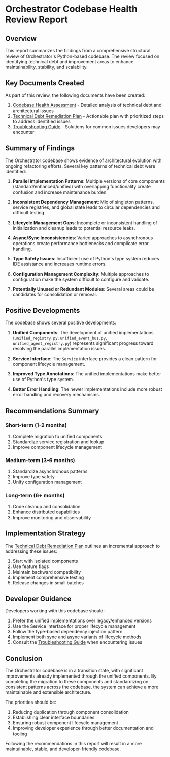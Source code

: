 # Orchestrator Codebase Health Review Report

## Overview

This report summarizes the findings from a comprehensive structural review of Orchestrator's Python-based codebase. The review focused on identifying technical debt and improvement areas to enhance maintainability, stability, and scalability.

## Key Documents Created

As part of this review, the following documents have been created:

1. [Codebase Health Assessment](./CODEBASE_HEALTH_ASSESSMENT.md) - Detailed analysis of technical debt and architectural issues
2. [Technical Debt Remediation Plan](./TECHNICAL_DEBT_REMEDIATION_PLAN.md) - Actionable plan with prioritized steps to address identified issues
3. [Troubleshooting Guide](./TROUBLESHOOTING_GUIDE.md) - Solutions for common issues developers may encounter

## Summary of Findings

The Orchestrator codebase shows evidence of architectural evolution with ongoing refactoring efforts. Several key patterns of technical debt were identified:

1. **Parallel Implementation Patterns**: Multiple versions of core components (standard/enhanced/unified) with overlapping functionality create confusion and increase maintenance burden.

2. **Inconsistent Dependency Management**: Mix of singleton patterns, service registries, and global state leads to circular dependencies and difficult testing.

3. **Lifecycle Management Gaps**: Incomplete or inconsistent handling of initialization and cleanup leads to potential resource leaks.

4. **Async/Sync Inconsistencies**: Varied approaches to asynchronous operations create performance bottlenecks and complicate error handling.

5. **Type Safety Issues**: Insufficient use of Python's type system reduces IDE assistance and increases runtime errors.

6. **Configuration Management Complexity**: Multiple approaches to configuration make the system difficult to configure and validate.

7. **Potentially Unused or Redundant Modules**: Several areas could be candidates for consolidation or removal.

## Positive Developments

The codebase shows several positive developments:

1. **Unified Components**: The development of unified implementations (`unified_registry.py`, `unified_event_bus.py`, `unified_agent_registry.py`) represents significant progress toward resolving the parallel implementation issues.

2. **Service Interface**: The `Service` interface provides a clean pattern for component lifecycle management.

3. **Improved Type Annotations**: The unified implementations make better use of Python's type system.

4. **Better Error Handling**: The newer implementations include more robust error handling and recovery mechanisms.

## Recommendations Summary

### Short-term (1-2 months)

1. Complete migration to unified components
2. Standardize service registration and lookup
3. Improve component lifecycle management

### Medium-term (3-6 months)

1. Standardize asynchronous patterns
2. Improve type safety
3. Unify configuration management

### Long-term (6+ months)

1. Code cleanup and consolidation
2. Enhance distributed capabilities
3. Improve monitoring and observability

## Implementation Strategy

The [Technical Debt Remediation Plan](./TECHNICAL_DEBT_REMEDIATION_PLAN.md) outlines an incremental approach to addressing these issues:

1. Start with isolated components
2. Use feature flags
3. Maintain backward compatibility
4. Implement comprehensive testing
5. Release changes in small batches

## Developer Guidance

Developers working with this codebase should:

1. Prefer the unified implementations over legacy/enhanced versions
2. Use the Service interface for proper lifecycle management
3. Follow the type-based dependency injection pattern
4. Implement both sync and async variants of lifecycle methods
5. Consult the [Troubleshooting Guide](./TROUBLESHOOTING_GUIDE.md) when encountering issues

## Conclusion

The Orchestrator codebase is in a transition state, with significant improvements already implemented through the unified components. By completing the migration to these components and standardizing on consistent patterns across the codebase, the system can achieve a more maintainable and extensible architecture.

The priorities should be:
1. Reducing duplication through component consolidation
2. Establishing clear interface boundaries
3. Ensuring robust component lifecycle management
4. Improving developer experience through better documentation and tooling

Following the recommendations in this report will result in a more maintainable, stable, and developer-friendly codebase.
